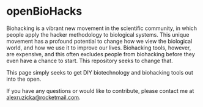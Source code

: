# openBioHacks
Biohacking is a vibrant new movement in the scientific community, in which people apply the hacker methodology to biological systems.
This unique movement has a profound potential to change how we view the biological world, and how we use it to improve our lives.
Biohacking tools, however, are expensive, and this often excludes people from biohacking before they even have a chance to start. 
This repository seeks to change that.

This page simply seeks to get DIY biotechnology and biohacking tools out into the open.

If you have any questions or would like to contribute, please contact me at alexruzicka@rocketmail.com.
